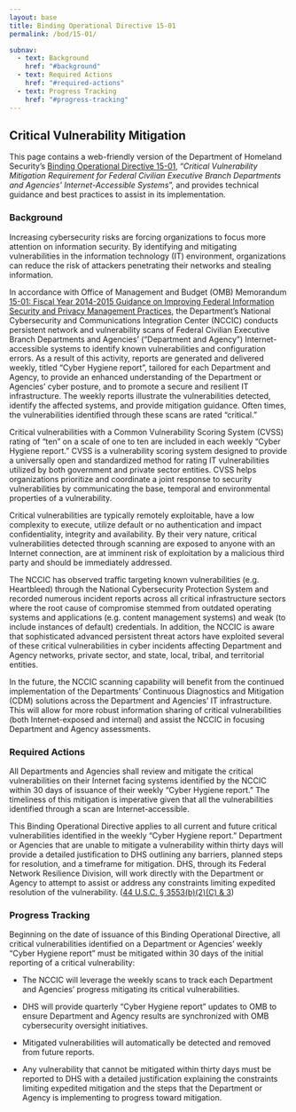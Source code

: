 ```yaml
---
layout: base
title: Binding Operational Directive 15-01
permalink: /bod/15-01/

subnav:
  - text: Background
    href: "#background"
  - text: Required Actions
    href: "#required-actions"
  - text: Progress Tracking
    href: "#progress-tracking"
---
```

## Critical Vulnerability Mitigation

This page contains a web-friendly version of the Department of Homeland Security’s [Binding Operational Directive 15-01](/assets/report/bod-15-01.pdf), “_Critical Vulnerability Mitigation Requirement for Federal Civilian Executive Branch Departments and Agencies' Internet-Accessible Systems_”, and provides technical guidance and best practices to assist in its implementation.

### Background

Increasing cybersecurity risks are forcing organizations to focus more
attention on information security. By identifying and mitigating
vulnerabilities in the information technology (IT) environment,
organizations can reduce the risk of attackers penetrating their
networks and stealing information.

In accordance with Office of Management and Budget (OMB) Memorandum
[15-01: Fiscal Year 2014-2015 Guidance on Improving Federal Information
Security and Privacy Management
Practices](https://www.whitehouse.gov/sites/whitehouse.gov/files/omb/memoranda/2015/m-15-01.pdf),
the Department’s National Cybersecurity and Communications Integration
Center (NCCIC) conducts persistent network and vulnerability scans of
Federal Civilian Executive Branch Departments and Agencies’ (“Department
and Agency”) Internet-accessible systems to identify known
vulnerabilities and configuration errors. As a result of this activity,
reports are generated and delivered weekly, titled “Cyber Hygiene
report”, tailored for each Department and Agency, to provide an enhanced
understanding of the Department or Agencies’ cyber posture, and to
promote a secure and resilient IT infrastructure. The weekly reports
illustrate the vulnerabilities detected, identify the affected systems,
and provide mitigation guidance. Often times, the vulnerabilities
identified through these scans are rated “critical.”

Critical vulnerabilities with a Common Vulnerability Scoring System
(CVSS) rating of “ten” on a scale of one to ten are included in each
weekly “Cyber Hygiene report.” CVSS is a vulnerability scoring system
designed to provide a universally open and standardized method for
rating IT vulnerabilities utilized by both government and private sector
entities. CVSS helps organizations prioritize and coordinate a joint
response to security vulnerabilities by communicating the base, temporal
and environmental properties of a vulnerability.

Critical vulnerabilities are typically remotely exploitable, have a low
complexity to execute, utilize default or no authentication and impact
confidentiality, integrity and availability. By their very nature,
critical vulnerabilities detected through scanning are exposed to anyone
with an Internet connection, are at imminent risk of exploitation by a
malicious third party and should be immediately addressed.

The NCCIC has observed traffic targeting known vulnerabilities (e.g.
Heartbleed) through the National Cybersecurity Protection System and
recorded numerous incident reports across all critical infrastructure
sectors where the root cause of compromise stemmed from outdated
operating systems and applications (e.g. content management systems) and
weak (to include instances of default) credentials. In addition, the
NCCIC is aware that sophisticated advanced persistent threat actors have
exploited several of these critical vulnerabilities in cyber incidents
affecting Department and Agency networks, private sector, and state,
local, tribal, and territorial entities.

In the future, the NCCIC scanning capability will benefit from the
continued implementation of the Departments’ Continuous Diagnostics and
Mitigation (CDM) solutions across the Department and Agencies’ IT
infrastructure. This will allow for more robust information sharing of
critical vulnerabilities (both Internet-exposed and internal) and assist
the NCCIC in focusing Department and Agency assessments.

### Required Actions

All Departments and Agencies shall review and mitigate the critical
vulnerabilities on their Internet facing systems identified by the NCCIC
within 30 days of issuance of their weekly “Cyber Hygiene report.” The
timeliness of this mitigation is imperative given that all the
vulnerabilities identified through a scan are Internet-accessible.

This Binding Operational Directive applies to all current and future
critical vulnerabilities identified in the weekly “Cyber Hygiene
report.” Department or Agencies that are unable to mitigate a
vulnerability within thirty days will provide a detailed justification
to DHS outlining any barriers, planned steps for resolution, and a
timeframe for mitigation. DHS, through its Federal Network Resilience
Division, will work directly with the Department or Agency to attempt to
assist or address any constraints limiting expedited resolution of the
vulnerability. ([44 U.S.C. § 3553(b)(2)(C) & 3](https://www.congress.gov/113/plaws/publ283/PLAW-113publ283.pdf#page=3))

### Progress Tracking

Beginning on the date of issuance of this Binding Operational Directive,
all critical vulnerabilities identified on a Department or Agencies’
weekly “Cyber Hygiene report” must be mitigated within 30 days of the
initial reporting of a critical vulnerability:

-   The NCCIC will leverage the weekly scans to track each Department
    and Agencies’ progress mitigating its critical vulnerabilities.

-   DHS will provide quarterly “Cyber Hygiene report” updates to OMB to
    ensure Department and Agency results are synchronized with OMB
    cybersecurity oversight initiatives.

-   Mitigated vulnerabilities will automatically be detected and removed
    from future reports.

-   Any vulnerability that cannot be mitigated within thirty days must
    be reported to DHS with a detailed justification explaining the
    constraints limiting expedited mitigation and the steps that the
    Department or Agency is implementing to progress toward mitigation.
